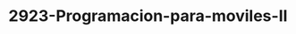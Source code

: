 # 2923-Programacion-para-moviles-II

<!--Formato de descripción de repositorios-->
<!----Notas----> 
<!----Separador de las notas---->
<!----Directorio con descripcion de los programas---->
<!----Separador del directorio con descripcion de los programas---->